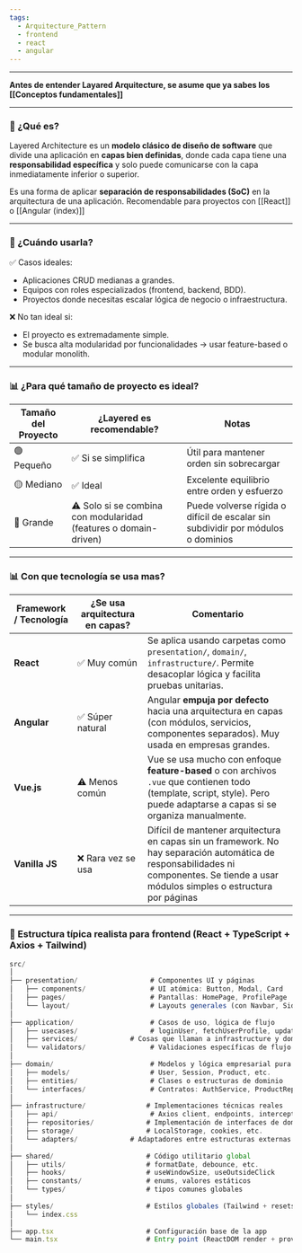 ```yaml
---
tags:
  - Arquitecture_Pattern
  - frontend
  - react
  - angular
---
```

---

**Antes de entender Layared Arquitecture, se asume que ya sabes los [[Conceptos fundamentales]]**

---
### 📌 ¿Qué es?

Layered Architecture es un **modelo clásico de diseño de software** que divide una aplicación en **capas bien definidas**, donde cada capa tiene una **responsabilidad específica** y solo puede comunicarse con la capa inmediatamente inferior o superior.

Es una forma de aplicar **separación de responsabilidades (SoC)** en la arquitectura de una aplicación. Recomendable para proyectos con [[React]] o [[Angular (index)]]

---
### 🧭 ¿Cuándo usarla?

✅ Casos ideales:
-  Aplicaciones CRUD medianas a grandes.
-  Equipos con roles especializados (frontend, backend, BDD).
-  Proyectos donde necesitas escalar lógica de negocio o infraestructura.
    

❌ No tan ideal si:
- El proyecto es extremadamente simple.
- Se busca alta modularidad por funcionalidades → usar feature-based o modular monolith.

---
### 📊 ¿Para qué tamaño de proyecto es ideal?

| Tamaño del Proyecto | ¿Layered es recomendable?                                        | Notas                                                                            |
| ------------------- | ---------------------------------------------------------------- | -------------------------------------------------------------------------------- |
| 🟢 Pequeño          | ✅ Si se simplifica                                               | Útil para mantener orden sin sobrecargar                                         |
| 🟡 Mediano          | ✅ Ideal                                                          | Excelente equilibrio entre orden y esfuerzo                                      |
| 🔴 Grande           | ⚠️ Solo si se combina con modularidad (features o domain-driven) | Puede volverse rígida o difícil de escalar sin subdividir por módulos o dominios |


---
### 📊 Con que tecnología se usa mas?

| Framework / Tecnología | ¿Se usa arquitectura en capas? | Comentario                                                                                                                                                                              |
| ---------------------- | ------------------------------ | --------------------------------------------------------------------------------------------------------------------------------------------------------------------------------------- |
| **React**              | ✅ Muy común                    | Se aplica usando carpetas como `presentation/`, `domain/`, `infrastructure/`. Permite desacoplar lógica y facilita pruebas unitarias.                                                   |
| **Angular**            | ✅ Súper natural                | Angular **empuja por defecto** hacia una arquitectura en capas (con módulos, servicios, componentes separados). Muy usada en empresas grandes.                                          |
| **Vue.js**             | ⚠️ Menos común                 | Vue se usa mucho con enfoque **feature-based** o con archivos `.vue` que contienen todo (template, script, style). Pero puede adaptarse a capas si se organiza manualmente.             |
| **Vanilla JS**         | ❌ Rara vez se usa              | Difícil de mantener arquitectura en capas sin un framework. No hay separación automática de responsabilidades ni componentes. Se tiende a usar módulos simples o estructura por páginas |

---

### 🧱 Estructura típica realista para frontend (React + TypeScript + Axios + Tailwind)

```ts
src/
│
├── presentation/                  # Componentes UI y páginas
│   ├── components/                # UI atómica: Button, Modal, Card
│   ├── pages/                     # Pantallas: HomePage, ProfilePage
│   └── layout/                    # Layouts generales (con Navbar, Sidebar)
│
├── application/                   # Casos de uso, lógica de flujo
│   ├── usecases/                  # loginUser, fetchUserProfile, updateSettings
│   ├── services/             # Cosas que llaman a infrastructure y domain
│   └── validators/                # Validaciones específicas de flujo
│
├── domain/                        # Modelos y lógica empresarial pura
│   ├── models/                    # User, Session, Product, etc.
│   ├── entities/                  # Clases o estructuras de dominio
│   └── interfaces/                # Contratos: AuthService, ProductRepository
│
├── infrastructure/               # Implementaciones técnicas reales
│   ├── api/                       # Axios client, endpoints, interceptors
│   ├── repositories/             # Implementación de interfaces de domain
│   ├── storage/                  # LocalStorage, cookies, etc.
│   └── adapters/             # Adaptadores entre estructuras externas y dominio
│
├── shared/                       # Código utilitario global
│   ├── utils/                    # formatDate, debounce, etc.
│   ├── hooks/                    # useWindowSize, useOutsideClick
│   ├── constants/                # enums, valores estáticos
│   └── types/                    # tipos comunes globales
│
├── styles/                       # Estilos globales (Tailwind + resets)
│   └── index.css
│
├── app.tsx                       # Configuración base de la app
└── main.tsx                      # Entry point (ReactDOM render + providers)

```